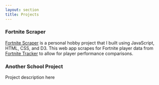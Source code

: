 ```yaml
---
layout: section
title: Projects
---
```


### Fortnite Scraper

[Fortnite Scraper](https://github.com/calebling/webApp) is a personal hobby
project that I built using JavaScript, HTML, CSS, and D3. This web app scrapes
for Fortnite player data from [Fortnite Tracker](https://fortnitetracker.com/)
to allow for player performance comparisons.

### Another School Project

Project description here
